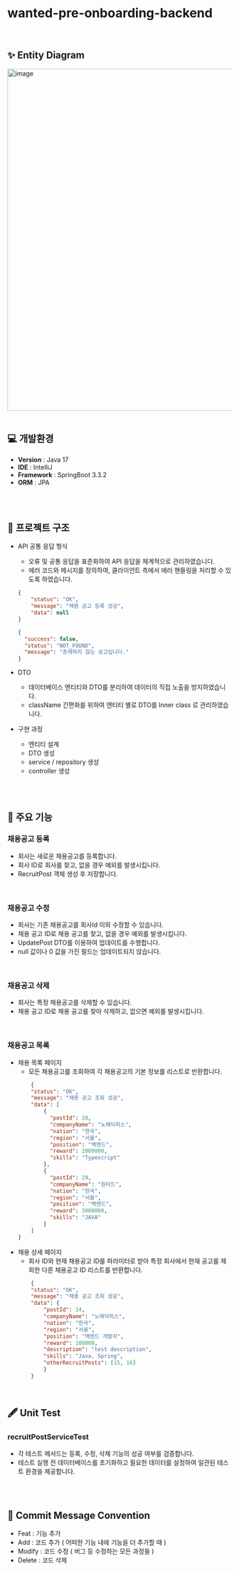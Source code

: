 # wanted-pre-onboarding-backend

<br>

## ✨ Entity Diagram
<img width="767" alt="image" src="https://github.com/user-attachments/assets/56a5b15f-54b0-4b92-86b3-48eead96e18c">

<br>
<br>

## 💻 개발환경
- **Version** : Java 17
- **IDE** : IntelliJ
- **Framework** : SpringBoot 3.3.2
- **ORM** : JPA

<br>
<br>

## 📌 프로젝트 구조
- API 공통 응답 형식
  - 오류 및 공통 응답을 표준화하여 API 응답을 체계적으로 관리하였습니다.
  - 에러 코드와 메시지를 정의하여, 클라이언트 측에서 에러 핸들링을 처리할 수 있도록 하였습니다.
  
  ```json
  {
      "status": "OK",
      "message": "채용 공고 등록 성공",
      "data": null
  }
  ```
  ```json
  {
    "success": false,
    "status": "NOT_FOUND",
    "message": "존재하지 않는 공고입니다."
  }
  ```

- DTO
  - 데이터베이스 엔티티와 DTO를 분리하여 데이터의 직접 노출을 방지하였습니다.
  - className 간편화를 위하여 엔티티 별로 DTO를 Inner class 로 관리하였습니다.
 
- 구현 과정
  - 엔티티 설계
  - DTO 생성
  - service / repository 생성
  - controller 생성

<br>
<br>

## 📌 주요 기능
### 채용공고 등록
- 회사는 새로운 채용공고를 등록합니다.
- 회사 ID로 회사를 찾고, 없을 경우 예외를 발생시킵니다.
- RecruitPost 객체 생성 후 저장합니다.

<br>

### 채용공고 수정
- 회사는 기존 채용공고를 회사Id 이외 수정할 수 있습니다.
- 채용 공고 ID로 채용 공고를 찾고, 없을 경우 예외를 발생시킵니다.
- UpdatePost DTO를 이용하여 업데이트를 수행합니다.
- null 값이나 0 값을 가진 필드는 업데이트되지 않습니다.

<br>

### 채용공고 삭제
- 회사는 특정 채용공고를 삭제할 수 있습니다.
- 채용 공고 ID로 채용 공고를 찾아 삭제하고, 없으면 예외를 발생시킵니다.

<br>

### 채용공고 목록
- 채용 목록 페이지
  - 모든 채용공고를 조회하여 각 채용공고의 기본 정보를 리스트로 반환합니다.
  ```json
      {
      "status": "OK",
      "message": "채용 공고 조회 성공",
      "data": [
          {
            "postId": 28,
            "companyName": "노매딕피스",
            "nation": "한국",
            "region": "서울",
            "position": "백엔드",
            "reward": 2000000,
            "skills": "Typescript"
          },
          {
            "postId": 29,
            "companyName": "원티드",
            "nation": "한국",
            "region": "서울",
            "position": "백엔드",
            "reward": 3000000,
            "skills": "JAVA"
          }
      ]
  }
  ```
- 채용 상세 페이지
  - 회사 ID와 현재 채용공고 ID를 파라미터로 받아 특정 회사에서 현재 공고를 제외한 다른 채용공고 ID 리스트를 반환합니다.
  ```json
      {
      "status": "OK",
      "message": "채용 공고 조회 성공",
      "data": {
          "postId": 14,
          "companyName": "노매딕피스",
          "nation": "한국",
          "region": "서울",
          "position": "백엔드 개발자",
          "reward": 100000,
          "description": "test description",
          "skills": "Java, Spring",
          "otherRecruitPosts": [15, 16]
          }
      }
  ```

<br>

## 🖋 Unit Test
### recruitPostServiceTest
- 각 테스트 메서드는 등록, 수정, 삭제 기능의 성공 여부를 검증합니다.
- 테스트 실행 전 데이터베이스를 초기화하고 필요한 데이터를 설정하여 일관된 테스트 환경을 제공합니다.

<br>
<br>

## 📖 Commit Message Convention
- Feat : 기능 추가
- Add : 코드 추가 ( 어떠한 기능 내에 기능을 더 추가할 때 )
- Modify : 코드 수정 ( 버그 등 수정하는 모든 과정들 )
- Delete : 코드 삭제

<br>
<br>
